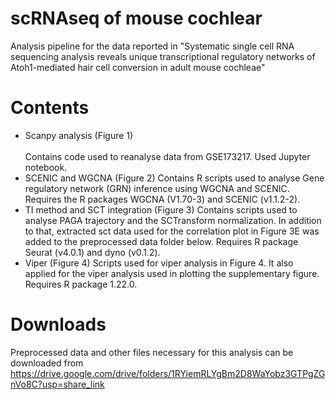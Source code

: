 # scRNAseq of mouse cochlear
Analysis pipeline for the data reported in "Systematic single cell RNA sequencing analysis reveals unique transcriptional regulatory networks of Atoh1-mediated hair cell conversion in adult mouse cochleae"

# Contents
- Scanpy analysis (Figure 1)\
\
  Contains code used to reanalyse data from GSE173217. Used Jupyter notebook.
- SCENIC and WGCNA (Figure 2)
  Contains R scripts used to analyse Gene regulatory network (GRN) inference using WGCNA and SCENIC. Requires the R packages WGCNA (V1.70-3) and SCENIC (v1.1.2-2).
- TI method and SCT integration (Figure 3)
  Contains scripts used to analyse PAGA trajectory and the SCTransform normalization. In addition to that, extracted sct data used for the correlation plot in Figure 3E was added to the preprocessed data folder below. Requires R package Seurat (v4.0.1) and dyno (v0.1.2).
- Viper (Figure 4)
  Scripts used for viper analysis in Figure 4. It also applied for the viper analysis used in plotting the supplementary figure. Requires R package 1.22.0.
  
# Downloads
Preprocessed data and other files necessary for this analysis can be downloaded from https://drive.google.com/drive/folders/1RYiemRLYgBm2D8WaYobz3GTPgZGnVo8C?usp=share_link
